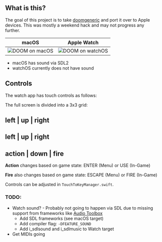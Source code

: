 ## What is this?

The goal of this project is to take [doomgeneric](https://github.com/ozkl/doomgeneric) and port it over to Apple devices. This was mostly a weekend hack and may not progress any further.

| macOS | Apple Watch |
| - | - |
| <img alt="DOOM on macOS" src="https://github.com/twstokes/AppleGenericDoom/assets/2092798/40b54b8c-ac1b-49a7-bbc7-c0674d4b82fe"> | <img alt="DOOM on watchOS" src="https://github.com/twstokes/AppleGenericDoom/assets/2092798/cf3ae161-735a-422a-9ad8-1fd11f6f83f6"> |




- macOS has sound via SDL2
- watchOS currently does not have sound

## Controls
The watch app has touch controls as follows: 

The full screen is divided into a 3x3 grid:

left  |  up  |  right 
----------------------
left  |  up  |  right
----------------------
action | down | fire
----------------------

**Action** changes based on game state: ENTER (Menu) or USE (In-Game)

**Fire** also changes based on game state: ESCAPE (Menu) or FIRE (In-Game)

Controls can be adjusted in `TouchToKeyManager.swift`. 

### TODO:
- Watch sound? - Probably not going to happen via SDL due to missing support from frameworks like [Audio Toolbox](https://developer.apple.com/documentation/audiotoolbox/)
  - Add SDL frameworks (see macOS target)
  - Add compiler flag: `-DFEATURE_SOUND`
  - Add i_sdlsound and i_sdlmusic to Watch target
- Get MIDIs going

